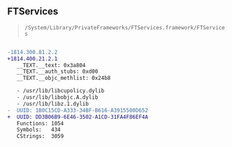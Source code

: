 ## FTServices

> `/System/Library/PrivateFrameworks/FTServices.framework/FTServices`

```diff

-1814.300.81.2.2
+1814.400.21.2.1
   __TEXT.__text: 0x3a804
   __TEXT.__auth_stubs: 0xd00
   __TEXT.__objc_methlist: 0x24b8

   - /usr/lib/libcupolicy.dylib
   - /usr/lib/libobjc.A.dylib
   - /usr/lib/libz.1.dylib
-  UUID: 1B0C15CD-A333-34BF-B616-A3915500D652
+  UUID: DD3B06B9-6E46-3502-A1CD-31FA4F86EF4A
   Functions: 1054
   Symbols:   434
   CStrings:  3059

```
